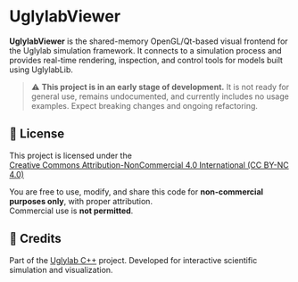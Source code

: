 # UglylabViewer

**UglylabViewer** is the shared-memory OpenGL/Qt-based visual frontend for the Uglylab simulation framework. It connects to a simulation process and provides real-time rendering, inspection, and control tools for models built using UglylabLib.

> ⚠️ **This project is in an early stage of development.** It is not ready for general use, remains undocumented, and currently includes no usage examples. Expect breaking changes and ongoing refactoring.

## 📄 License

This project is licensed under the  
[Creative Commons Attribution-NonCommercial 4.0 International (CC BY-NC 4.0)](https://creativecommons.org/licenses/by-nc/4.0/)

You are free to use, modify, and share this code for **non-commercial purposes only**, with proper attribution.  
Commercial use is **not permitted**.

## 🧠 Credits

Part of the [Uglylab C++](https://github.com/Uglylab/UglylabLib) project.
Developed for interactive scientific simulation and visualization.

